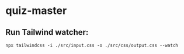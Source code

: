 # quiz-master
 
## Run Tailwind watcher:
`npx tailwindcss -i ./src/input.css -o ./src/css/output.css --watch`
